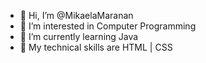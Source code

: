 - 👋 Hi, I’m @MikaelaMaranan
- 👀 I’m interested in Computer Programming
- 🌱 I’m currently learning Java
- 💞️ My technical skills are HTML | CSS
<!---
MikaelaMaranan/MikaelaMaranan is a ✨ special ✨ repository because its `README.md` (this file) appears on your GitHub profile.
You can click the Preview link to take a look at your changes.
--->
